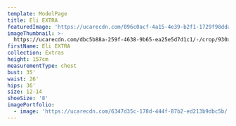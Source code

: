 ```yaml
---
template: ModelPage
title: Eli EXTRA
featuredImage: 'https://ucarecdn.com/096c0acf-4a15-4e39-b2f1-1729f98dda06/'
imageThumbnail: >-
  https://ucarecdn.com/dbc5b88a-259f-4638-9b65-ea25e5d7d1c1/-/crop/930x1364/28,64/-/preview/
firstName: Eli EXTRA
collection: Extras
height: 157cm
measurementType: chest
bust: 35'
waist: 26'
hips: 36'
size: 12-14
shoeSize: '8'
imagePortfolio:
  - image: 'https://ucarecdn.com/6347d35c-178d-444f-87b2-ed213b9dbc5b/'
---
```


